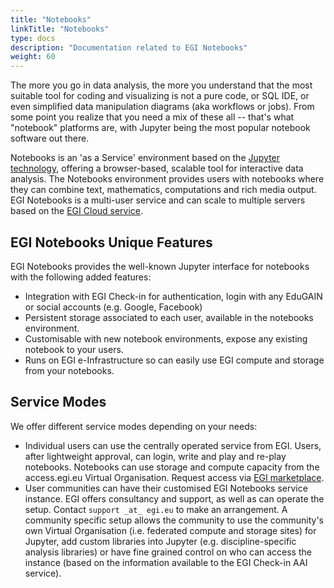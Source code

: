 ```yaml
---
title: "Notebooks"
linkTitle: "Notebooks"
type: docs
description: "Documentation related to EGI Notebooks"
weight: 60
---
```


The more you go in data analysis, the more you understand that the most
suitable tool for coding and visualizing is not a pure code, or SQL IDE,
or even simplified data manipulation diagrams (aka workflows or jobs).
From some point you realize that you need a mix of these all -- that's
what "notebook" platforms are, with Jupyter being the most popular
notebook software out there.

Notebooks is an \'as a Service\' environment based on the [Jupyter
technology](http://jupyter.org/), offering a browser-based, scalable
tool for interactive data analysis. The Notebooks environment provides
users with notebooks where they can combine text, mathematics,
computations and rich media output. EGI Notebooks is a multi-user
service and can scale to multiple servers based on the [EGI Cloud
service](https://www.egi.eu/services/cloud-compute/).

## EGI Notebooks Unique Features

EGI Notebooks provides the well-known Jupyter interface for notebooks
with the following added features:

-   Integration with EGI Check-in for authentication, login with any
    EduGAIN or social accounts (e.g. Google, Facebook)
-   Persistent storage associated to each user, available in the
    notebooks environment.
-   Customisable with new notebook environments, expose any existing
    notebook to your users.
-   Runs on EGI e-Infrastructure so can easily use EGI compute and
    storage from your notebooks.

## Service Modes

We offer different service modes depending on your needs:

-   Individual users can use the centrally operated service from EGI.
    Users, after lightweight approval, can login, write and play and
    re-play notebooks. Notebooks can use storage and compute capacity
    from the access.egi.eu Virtual Organisation. Request access via [EGI
    marketplace](https://marketplace.egi.eu/applications-on-demand-beta/65-jupyter.html).
-   User communities can have their customised EGI Notebooks service
    instance. EGI offers consultancy and support, as well as can operate
    the setup. Contact `support _at_ egi.eu` to make an arrangement. A
    community specific setup allows the community to use the
    community\'s own Virtual Organisation (i.e. federated compute and
    storage sites) for Jupyter, add custom libraries into Jupyter (e.g.
    discipline-specific analysis libraries) or have fine grained control
    on who can access the instance (based on the information available
    to the EGI Check-in AAI service).
